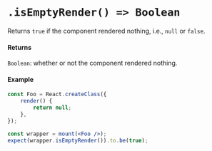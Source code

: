 # `.isEmptyRender() => Boolean`

Returns `true` if the component rendered nothing, i.e., `null` or `false`.


#### Returns

`Boolean`: whether or not the component rendered nothing.



#### Example

```jsx
const Foo = React.createClass({
    render() {
        return null;
    },
});

const wrapper = mount(<Foo />);
expect(wrapper.isEmptyRender()).to.be(true);
```
